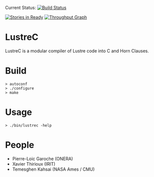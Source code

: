 
Current Status:    [![Build Status](https://travis-ci.org/coco-team/lustrec.svg?branch=master)](https://travis-ci.org/coco-team/lustrec)

[![Stories in Ready](https://badge.waffle.io/coco-team/lustrec.png?label=ready&title=Ready)](https://waffle.io/coco-team/lustrec)
[![Throughput Graph](https://graphs.waffle.io/coco-team/lustrec/throughput.svg)](https://waffle.io/coco-team/lustrec/metrics/throughput)

# LustreC

LustreC is a modular compiler of Lustre code into C and Horn Clauses.

# Build
```
> autoconf
> ./configure
> make
```

# Usage
```
> ./bin/lustrec -help
```

# People
* Pierre-Loic Garoche (ONERA)
* Xavier Thirioux (IRIT)
* Temesghen Kahsai (NASA Ames / CMU)
